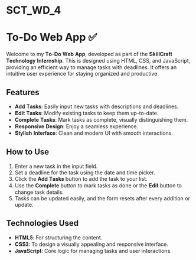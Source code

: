 # SCT_WD_4
# To-Do Web App ✅
Welcome to my 𝐓𝐨-𝐃𝐨 𝐖𝐞𝐛 𝐀𝐩𝐩, developed as part of the  𝐒𝐤𝐢𝐥𝐥𝐂𝐫𝐚𝐟𝐭 𝐓𝐞𝐜𝐡𝐧𝐨𝐥𝐨𝐠𝐲 𝐈𝐧𝐭𝐞𝐫𝐧𝐬𝐡𝐢𝐩. This is designed using HTML, CSS, and JavaScript, providing an efficient way to manage tasks with deadlines. It offers an intuitive user experience for staying organized and productive.

## Features
- 𝐀𝐝𝐝 𝐓𝐚𝐬𝐤𝐬: Easily input new tasks with descriptions and deadlines.
- 𝐄𝐝𝐢𝐭 𝐓𝐚𝐬𝐤𝐬: Modify existing tasks to keep them up-to-date.
- 𝐂𝐨𝐦𝐩𝐥𝐞𝐭𝐞 𝐓𝐚𝐬𝐤𝐬: Mark tasks as complete, visually distinguishing them.
- 𝐑𝐞𝐬𝐩𝐨𝐧𝐬𝐢𝐯𝐞 𝐃𝐞𝐬𝐢𝐠𝐧: Enjoy a seamless experience.
- 𝐒𝐭𝐲𝐥𝐢𝐬𝐡 𝐈𝐧𝐭𝐞𝐫𝐟𝐚𝐜𝐞: Clean and modern UI with smooth interactions.

## How to Use
1. Enter a new task in the input field.
2. Set a deadline for the task using the date and time picker.
3. Click the 𝐀𝐝𝐝 𝐓𝐚𝐬𝐤𝐬 button to add the task to your list.
4. Use the  𝐂𝐨𝐦𝐩𝐥𝐞𝐭𝐞 button to mark tasks as done or the 𝐄𝐝𝐢𝐭 button to change task details.
5. Tasks can be updated easily, and the form resets after every addition or update.

## Technologies Used
- 𝐇𝐓𝐌𝐋𝟓: For structuring the content.
- 𝐂𝐒𝐒𝟑: To design a visually appealing and responsive interface.
- 𝐉𝐚𝐯𝐚𝐒𝐜𝐫𝐢𝐩𝐭: Core logic for managing tasks and user interactions.

